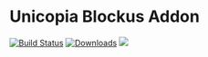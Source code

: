 # Unicopia Blockus Addon

[![Build Status](https://github.com/Sollace/Unicopia-Blockus-Addon/actions/workflows/gradle-build.yml/badge.svg)](https://github.com/Sollace/Unicopia-Blockus-Addon/actions/workflows/gradle-build.yml)
[![Downloads](https://img.shields.io/github/downloads/Sollace/Unicopia-Blockus-Addon/total.svg?color=yellowgreen)](https://github.com/Sollace/Unicopia-Blockus-Addon/releases/latest)
![](https://img.shields.io/badge/api-fabric-orange.svg)
